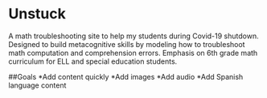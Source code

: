 # Unstuck

A math troubleshooting site to help my students during Covid-19 shutdown.  Designed to build metacognitive skills by modeling how to troubleshoot math computation and comprehension errors.  Emphasis on 6th grade math curriculum for ELL and special education students.  


##Goals
*Add content quickly
*Add images
*Add audio
*Add Spanish language content
